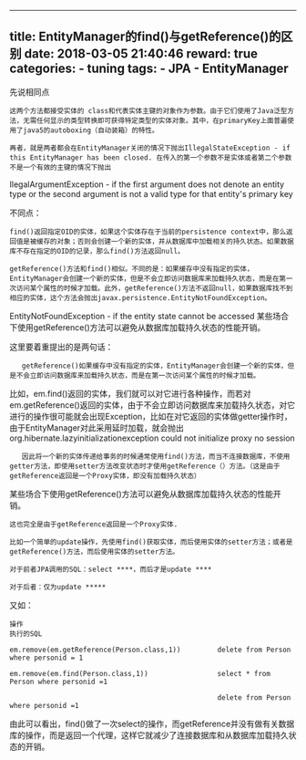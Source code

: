 
---
title: EntityManager的find()与getReference()的区别
date: 2018-03-05 21:40:46
reward: true
categories:
    - tuning
tags: 
    - JPA
    - EntityManager
---

先说相同点

    这两个方法都接受实体的 class和代表实体主键的对象作为参数。由于它们使用了Java泛型方法，无需任何显示的类型转换即可获得特定类型的实体对象。其中，在primaryKey上面普遍使用了java5的autoboxing（自动装箱）的特性。

    再者，就是两者都会在EntityManager关闭的情况下抛出IllegalStateException - if this EntityManager has been closed. 在传入的第一个参数不是实体或者第二个参数不是一个有效的主键的情况下抛出

IlegalArgumentException - if the first argument does not denote an entity type or the second argument is not a valid type for that entity's primary key

 <!--more-->

不同点：

    find()返回指定OID的实体，如果这个实体存在于当前的persistence context中，那么返回值是被缓存的对象；否则会创建一个新的实体，并从数据库中加载相关的持久状态。如果数据库不存在指定的OID的记录，那么find()方法返回null。

    getReference()方法和find()相似。不同的是：如果缓存中没有指定的实体，EntityManager会创建一个新的实体，但是不会立即访问数据库来加载持久状态，而是在第一次访问某个属性的时候才加载。此外，getReference()方法不返回null，如果数据库找不到相应的实体，这个方法会抛出javax.persistence.EntityNotFoundException。

EntityNotFoundException - if the entity state cannot be accessed
某些场合下使用getReference()方法可以避免从数据库加载持久状态的性能开销。
 
   这里要着重提出的是两句话：

```
   getReference()如果缓存中没有指定的实体，EntityManager会创建一个新的实体，但是不会立即访问数据库来加载持久状态，而是在第一次访问某个属性的时候才加载。
```

   比如，em.find()返回的实体，我们就可以对它进行各种操作，而若对em.getReference()返回的实体，由于不会立即访问数据库来加载持久状态，对它进行的操作很可能就会出现Exception，比如在对它返回的实体做getter操作时，由于EntityManager对此采用延时加载，就会抛出org.hibernate.lazyinitializationexception could not initialize proxy no session

```
   因此将一个新的实体传递给事务的时候通常使用find()方法，而当不连接数据库，不使用getter方法，即使用setter方法改变状态时才使用getReference（）方法。（这是由于getReference返回是一个Proxy实体，即没有加载持久状态）
```

   某些场合下使用getReference()方法可以避免从数据库加载持久状态的性能开销。

    这也完全是由于getReference返回是一个Proxy实体.

    比如一个简单的update操作，先使用find()获取实体，而后使用实体的setter方法；或者是getReference()方法，而后使用实体的setter方法。

    对于前者JPA调用的SQL：select ****，而后才是update ****

    对于后者：仅为update *****

 

又如：
```
操作                                                                            执行的SQL

em.remove(em.getReference(Person.class,1))         delete from Person where personid = 1

em.remove(em.find(Person.class,1))                 select * from Person where personid =1

                                                   delete from Person where personid =1
```
 

   由此可以看出，find()做了一次select的操作，而getReference并没有做有关数据库的操作，而是返回一个代理，这样它就减少了连接数据库和从数据库加载持久状态的开销。